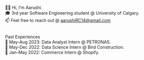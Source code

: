 👋🏽 Hi, I’m Aarushi.  <br />
🎓 3rd year Software Engineering student @ University of Calgary.  <br />
📫 Feel free to reach out @ aarushiRC14@gmail.com  <br />
<br />

Past Experiences  <br />
💼 May-Aug 2023: Data Analyst Intern @ PETRONAS. <br />
💼 May-Dec 2022: Data Science Intern @ Bird Construction. <br />
💼 Jan-May 2022: Commerce Intern @ Shopify. <br />




